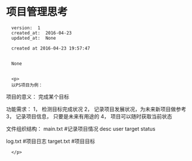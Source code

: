 
  # 项目管理思考

      version:  1
      created_at:  2016-04-23
      updated_at:  None

      created at 2016-04-23 19:57:47 


      None


      <p>
      以PS项目为例：
项目的意义： 完成某个目标

功能需求：
1， 检测目标完成状况
2， 记录项目发展状况，为未来新项目做参考
3， 记录项目信息， 只要是未来有用途的
4， 项目可以随时获取当前状态


文件组织结构：
main.txt #记录项目情况
desc
user
target
status

log.txt #项目日志
target.txt #项目目标


      </p>

  